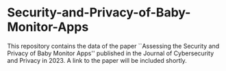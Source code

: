 # Security-and-Privacy-of-Baby-Monitor-Apps
This repository contains the data of the paper ``Assessing the Security and Privacy of Baby Monitor Apps'' published in the Journal of Cybersecurity and Privacy in 2023. A link to the paper will be included shortly.
